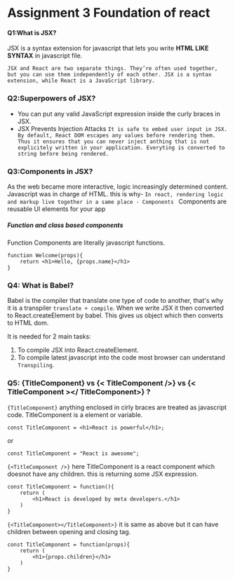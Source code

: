 # Assignment 3 Foundation of react

#### Q1:What is JSX?
JSX is a syntax extension for javascript that lets you write <b>HTML LIKE SYNTAX</b> in javascript file.

` JSX and React are two separate things. They’re often used together, but you can use them independently of each other. JSX is a syntax extension, while React is a JavaScript library. `


### Q2:Superpowers of JSX?
- You can put any valid JavaScript expression inside the curly braces in JSX.
- JSX Prevents Injection Attacks
` It is safe to embed user input in JSX.
By default, React DOM escapes any values before rendering them. Thus it ensures that you can never inject anthing that is not explicitely written in your application.
Everyting is converted to string before being rendered. `
  

### Q3:Components in JSX?
As the web became more interactive, logic increasingly determined content. Javascript was in charge of HTML.
this is why-
` In react, rendering logic and markup live together in a same place - Components  `
Components are reusable UI elements for your app

##### Function and class based components
Function Components are literally javascript functions.
``` 
function Welcome(props){
    return <h1>Hello, {props.name}</h1>
} 
```


### Q4: What is Babel?
Babel is the compiler that translate one type of code to another, that's why it is a transpiler ` translate + compile `.
When we write JSX it then converted to React.createElement by babel. This gives us object which then converts to HTML dom.

It is needed for 2 main tasks:
1. To compile JSX into React.createElement.
2. To compile latest javascript into the code most browser can understand ` Transpiling `.

### Q5: {TitleComponent} vs {< TitleComponent />} vs {< TitleComponent ></ TitleComponent>} ?

` {TitleComponent} ` anything enclosed in cirly braces are treated as javascript code. TitleComponent is a element or variable.

```
const TitleComponent = <h1>React is powerful</h1>;
```
or
```
const TitleComponent = "React is awesome";
```

` {<TitleComponent />} ` here TitleComponent is a react component which doesnot have any children. this is returning some JSX expression.

```
const TitleComponent = function(){
    return (
        <h1>React is developed by meta developers.</h1>
    )
}
```
` {<TitleComponent></TitleComponent>} ` it is same as above but it can have children between opening and closing tag.

```
const TitleComponent = function(props){
    return (
        <h1>{props.children}</h1>
    )
}
```